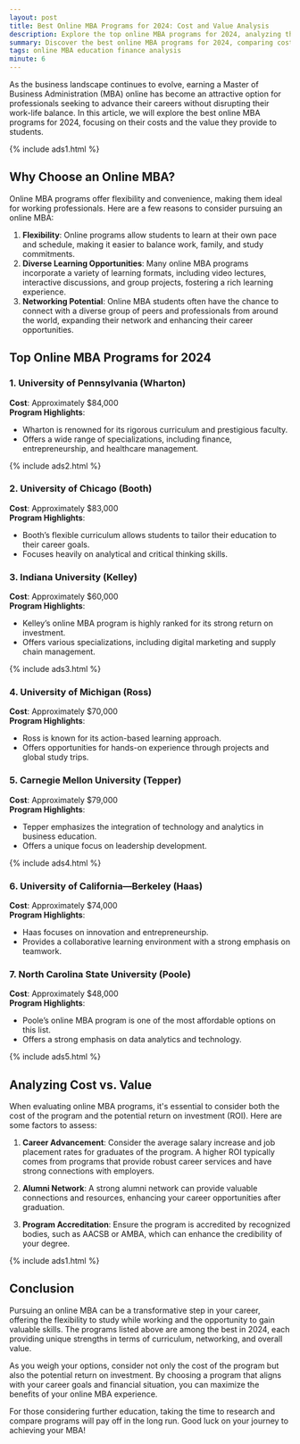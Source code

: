 ```yaml
---
layout: post
title: Best Online MBA Programs for 2024: Cost and Value Analysis
description: Explore the top online MBA programs for 2024, analyzing their costs and the value they offer to prospective students.
summary: Discover the best online MBA programs for 2024, comparing costs and value to help you make an informed decision about your education.
tags: online MBA education finance analysis
minute: 6
---
```


As the business landscape continues to evolve, earning a Master of Business Administration (MBA) online has become an attractive option for professionals seeking to advance their careers without disrupting their work-life balance. In this article, we will explore the best online MBA programs for 2024, focusing on their costs and the value they provide to students.

{% include ads1.html %}

## Why Choose an Online MBA?
Online MBA programs offer flexibility and convenience, making them ideal for working professionals. Here are a few reasons to consider pursuing an online MBA:

1. **Flexibility**: Online programs allow students to learn at their own pace and schedule, making it easier to balance work, family, and study commitments.
2. **Diverse Learning Opportunities**: Many online MBA programs incorporate a variety of learning formats, including video lectures, interactive discussions, and group projects, fostering a rich learning experience.
3. **Networking Potential**: Online MBA students often have the chance to connect with a diverse group of peers and professionals from around the world, expanding their network and enhancing their career opportunities.

## Top Online MBA Programs for 2024

### 1. University of Pennsylvania (Wharton)
**Cost**: Approximately $84,000  
**Program Highlights**:  
- Wharton is renowned for its rigorous curriculum and prestigious faculty.
- Offers a wide range of specializations, including finance, entrepreneurship, and healthcare management.

{% include ads2.html %}

### 2. University of Chicago (Booth)
**Cost**: Approximately $83,000  
**Program Highlights**:  
- Booth’s flexible curriculum allows students to tailor their education to their career goals.
- Focuses heavily on analytical and critical thinking skills.

### 3. Indiana University (Kelley)
**Cost**: Approximately $60,000  
**Program Highlights**:  
- Kelley’s online MBA program is highly ranked for its strong return on investment.
- Offers various specializations, including digital marketing and supply chain management.

{% include ads3.html %}

### 4. University of Michigan (Ross)
**Cost**: Approximately $70,000  
**Program Highlights**:  
- Ross is known for its action-based learning approach.
- Offers opportunities for hands-on experience through projects and global study trips.

### 5. Carnegie Mellon University (Tepper)
**Cost**: Approximately $79,000  
**Program Highlights**:  
- Tepper emphasizes the integration of technology and analytics in business education.
- Offers a unique focus on leadership development.

{% include ads4.html %}

### 6. University of California—Berkeley (Haas)
**Cost**: Approximately $74,000  
**Program Highlights**:  
- Haas focuses on innovation and entrepreneurship.
- Provides a collaborative learning environment with a strong emphasis on teamwork.

### 7. North Carolina State University (Poole)
**Cost**: Approximately $48,000  
**Program Highlights**:  
- Poole’s online MBA program is one of the most affordable options on this list.
- Offers a strong emphasis on data analytics and technology.

{% include ads5.html %}

## Analyzing Cost vs. Value
When evaluating online MBA programs, it's essential to consider both the cost of the program and the potential return on investment (ROI). Here are some factors to assess:

1. **Career Advancement**: Consider the average salary increase and job placement rates for graduates of the program. A higher ROI typically comes from programs that provide robust career services and have strong connections with employers.
   
2. **Alumni Network**: A strong alumni network can provide valuable connections and resources, enhancing your career opportunities after graduation.

3. **Program Accreditation**: Ensure the program is accredited by recognized bodies, such as AACSB or AMBA, which can enhance the credibility of your degree.

{% include ads1.html %}

## Conclusion
Pursuing an online MBA can be a transformative step in your career, offering the flexibility to study while working and the opportunity to gain valuable skills. The programs listed above are among the best in 2024, each providing unique strengths in terms of curriculum, networking, and overall value.

As you weigh your options, consider not only the cost of the program but also the potential return on investment. By choosing a program that aligns with your career goals and financial situation, you can maximize the benefits of your online MBA experience.

For those considering further education, taking the time to research and compare programs will pay off in the long run. Good luck on your journey to achieving your MBA!
